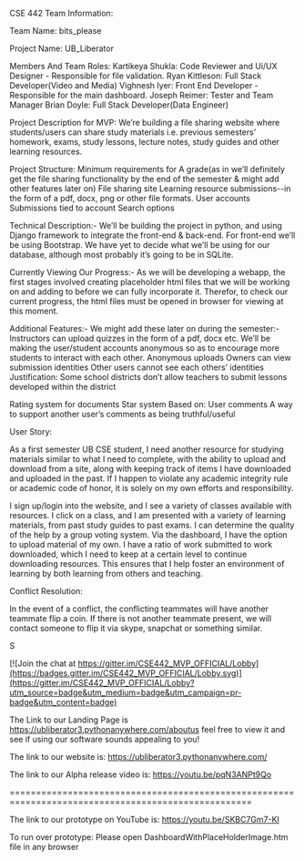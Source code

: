 CSE 442 Team Information:

Team Name: bits_please

Project Name: UB_Liberator

Members And Team Roles:
Kartikeya Shukla: Code Reviewer and Ui/UX Designer - Responsible for file validation.
Ryan Kittleson: Full Stack Developer(Video and Media)
Vighnesh Iyer: Front End Developer - Responsible for the main dashboard.
Joseph Reimer: Tester and Team Manager
Brian Doyle: Full Stack Developer(Data Engineer)


Project Description for MVP:
We’re building a file sharing website where students/users can share study materials i.e. previous semesters’ homework, exams, study lessons, lecture notes, study guides and other learning resources. 

Project Structure:
Minimum requirements for A grade(as in we’ll definitely get the file sharing functionality by the end of the semester & might add other features later on) 
File sharing site
Learning resource submissions--in the form of a pdf, docx, png or  other file formats.
User accounts
Submissions tied to account
Search options

Technical Description:-
We’ll be building the project in python, and using Django framework to integrate the front-end & back-end. For front-end we’ll be using Bootstrap. We have yet to decide what we’ll be using for our database, although most probably it’s going to be in SQLite.

Currently Viewing Our Progress:-
As we will be developing a webapp, the first stages involved creating placeholder html files that we will be working on and adding to before we can fully incorporate it. Therefor, to check our current progress, the html files must be opened in browser for viewing at this moment.

Additional Features:-
We might add these later on during the semester:-
Instructors can upload quizzes in the form of a pdf, docx etc.
We’ll be making the user/student accounts anonymous so as to encourage more students to interact with each other.
	Anonymous uploads
Owners can view submission identities
Other users cannot see each others’ identities
Justification: Some school districts don’t allow teachers to submit lessons developed within the district

Rating system for documents
Star system
Based on:
User comments
A way to support another user’s comments as being truthful/useful

User Story:

As a first semester UB CSE student, I need another resource for studying materials similar to what I need to complete, with the ability to upload and download from a site, along with keeping track of items I have downloaded and uploaded in the past. If I happen to violate any academic integrity rule or academic code of honor, it is solely on my own efforts and responsibility.

I sign up/login into the website, and I see a variety of classes available with resources.
I click on a class, and I am presented with a variety of learning materials, from past
study guides to past exams.  I can determine the quality of the help by a group voting
system.  Via the dashboard, I have the option to upload material of my own.  I have a ratio
of work submitted to work downloaded, which I need to keep at a certain level to continue
downloading resources. This ensures that I help foster an environment of learning
by both learning from others and teaching.


Conflict Resolution:

In the event of a conflict, the conflicting teammates will have another teammate flip a coin.  If there is not another teammate present, we will contact someone to flip it via skype, snapchat or something similar.

S



[![Join the chat at https://gitter.im/CSE442_MVP_OFFICIAL/Lobby](https://badges.gitter.im/CSE442_MVP_OFFICIAL/Lobby.svg)](https://gitter.im/CSE442_MVP_OFFICIAL/Lobby?utm_source=badge&utm_medium=badge&utm_campaign=pr-badge&utm_content=badge)

The Link to our Landing Page is https://ubliberator3.pythonanywhere.com/aboutus  feel free to view it and see if using our software sounds appealing to you!

The link to our website is: https://ubliberator3.pythonanywhere.com/

The link to our Alpha release video is: https://youtu.be/pqN3ANPt9Qo

====================================================================================================

The link to our prototype on YouTube is: https://youtu.be/SKBC7Gm7-KI


To run over prototype: Please open DashboardWithPlaceHolderImage.htm file in any browser
